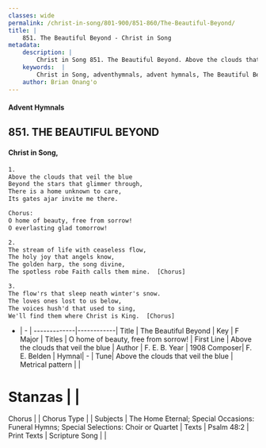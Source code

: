 ```yaml
---
classes: wide
permalink: /christ-in-song/801-900/851-860/The-Beautiful-Beyond/
title: |
    851. The Beautiful Beyond - Christ in Song
metadata:
    description: |
        Christ in Song 851. The Beautiful Beyond. Above the clouds that veil the blue Beyond the stars that glimmer through, There is a home unknown to care, Its gates ajar invite me there. Chorus: O home of beauty, free from sorrow! O everlasting glad tomorrow!
    keywords:  |
        Christ in Song, adventhymnals, advent hymnals, The Beautiful Beyond, Above the clouds that veil the blue. O home of beauty, free from sorrow!
    author: Brian Onang'o
---
```


#### Advent Hymnals
## 851. THE BEAUTIFUL BEYOND
####  Christ in Song,

```txt
1.
Above the clouds that veil the blue
Beyond the stars that glimmer through,
There is a home unknown to care,
Its gates ajar invite me there.

Chorus:
O home of beauty, free from sorrow!
O everlasting glad tomorrow!

2.
The stream of life with ceaseless flow,
The holy joy that angels know,
The golden harp, the song divine,
The spotless robe Faith calls them mine.  [Chorus]

3.
The flow'rs that sleep neath winter's snow.
The loves ones lost to us below,
The voices hush'd that used to sing,
We'll find them where Christ is King.  [Chorus]

```

- |   -  |
-------------|------------|
Title | The Beautiful Beyond |
Key | F Major |
Titles | O home of beauty, free from sorrow! |
First Line | Above the clouds that veil the blue |
Author | F. E. B.
Year | 1908
Composer| F. E. Belden |
Hymnal|  - |
Tune| Above the clouds that veil the blue |
Metrical pattern | |
# Stanzas |  |
Chorus |  |
Chorus Type |  |
Subjects | The Home Eternal; Special Occasions: Funeral Hymns; Special Selections: Choir or Quartet |
Texts | Psalm 48:2 |
Print Texts | 
Scripture Song |  |
    
